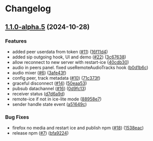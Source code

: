 # Changelog

## [1.1.0-alpha.5](https://github.com/giangndm/atm0s-media-sdk-ts/compare/core-v1.0.0-alpha.5...core@v1.1.0-alpha.5) (2024-10-28)


### Features

* added peer userdata from token ([#11](https://github.com/giangndm/atm0s-media-sdk-ts/issues/11)) ([16f11d4](https://github.com/giangndm/atm0s-media-sdk-ts/commit/16f11d47c4cdeb111de06fbcb18a7b8a5b9557c9))
* added sip outgoing hook, UI and demo ([#22](https://github.com/giangndm/atm0s-media-sdk-ts/issues/22)) ([3c67638](https://github.com/giangndm/atm0s-media-sdk-ts/commit/3c6763804c92fc3d5f4d1bc5b9492f59b7743547))
* allow reconnect to new server with restart-ice ([40cdb30](https://github.com/giangndm/atm0s-media-sdk-ts/commit/40cdb30e27cd76a7e9f46b6030fecb8cae8edba5))
* audio in peers panel. fixed useRemoteAudioTracks hook ([b0d1b6c](https://github.com/giangndm/atm0s-media-sdk-ts/commit/b0d1b6c3dc6fd7c3593fee4b907041fae812d8e1))
* audio mixer ([#6](https://github.com/giangndm/atm0s-media-sdk-ts/issues/6)) ([3afe43f](https://github.com/giangndm/atm0s-media-sdk-ts/commit/3afe43fe9e73bf8e0758e00aa4d447474041762c))
* config peer, track metadata ([#10](https://github.com/giangndm/atm0s-media-sdk-ts/issues/10)) ([71c373f](https://github.com/giangndm/atm0s-media-sdk-ts/commit/71c373f5429dc7c1508e842e1fa1b92830ea9eb3))
* graceful disconnect ([#14](https://github.com/giangndm/atm0s-media-sdk-ts/issues/14)) ([50eaa53](https://github.com/giangndm/atm0s-media-sdk-ts/commit/50eaa53a8a6f584a09dbda385bb41c95b45e821a))
* pubsub datachannel ([#16](https://github.com/giangndm/atm0s-media-sdk-ts/issues/16)) ([0d9fc13](https://github.com/giangndm/atm0s-media-sdk-ts/commit/0d9fc1339efdd2495c4adfa51dfb619ff48d6516))
* receiver status ([d7d6a9d](https://github.com/giangndm/atm0s-media-sdk-ts/commit/d7d6a9d1601b9ae8be91e24e1e95647afda5bf2b))
* remote-ice if not in ice-lite mode ([88958e7](https://github.com/giangndm/atm0s-media-sdk-ts/commit/88958e78a180b1564181b20fc3e5ffd723e70744))
* sender handle state event ([a51649c](https://github.com/giangndm/atm0s-media-sdk-ts/commit/a51649c5ddae40834adb93332b241e32ddabde85))


### Bug Fixes

* firefox no media and restart ice and publish npm ([#18](https://github.com/giangndm/atm0s-media-sdk-ts/issues/18)) ([1538eac](https://github.com/giangndm/atm0s-media-sdk-ts/commit/1538eacd78190de40592a4907d1c478ad01ff804))
* release npm ([#7](https://github.com/giangndm/atm0s-media-sdk-ts/issues/7)) ([bfa9224](https://github.com/giangndm/atm0s-media-sdk-ts/commit/bfa92248dffc3fc5a843e7802f23a491c4e53859))
